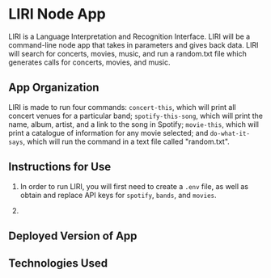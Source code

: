 # LIRI Node App
LIRI is a Language Interpretation and Recognition Interface. LIRI will be a command-line node app that takes in parameters and gives back data.  LIRI will search for concerts, movies, music, and run a random.txt file which generates calls for concerts, movies, and music.

## App Organization
LIRI is made to run four commands: `concert-this`, which will print all concert venues for a particular band; `spotify-this-song`, which will print the name, album, artist, and a link to the song in Spotify; `movie-this`, which will print a catalogue of information for any movie selected; and `do-what-it-says`, which will run the command in a text file called "random.txt".

## Instructions for Use
1. In order to run LIRI, you will first need to create a `.env` file, as well as obtain and replace API keys for `spotify`, `bands`, and `movies`.

2. 

## Deployed Version of App

## Technologies Used